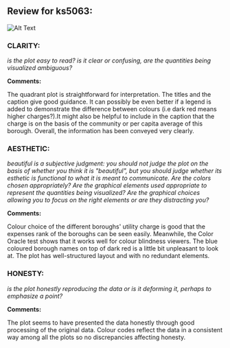 ## Review for ks5063:

![Alt Text](sz2404/PUI2018_ks5063/blob/master/HW8_ks5063/HW8.png)
      

### CLARITY: 
*is the plot easy to read? is it clear or confusing, are the quantities being visualized ambiguous?*

**Comments:** 

The quadrant plot is straightforward for interpretation. The titles and the caption give good guidance. 
It can possibly be even better if a legend is added to demonstrate the difference between colours (i.e dark red means higher charges?).It might also be helpful to include in the caption that the charge is on the basis of the community or per capita average of this borough.
Overall, the information has been conveyed very clearly.



### AESTHETIC: 
*beautiful is a subjective judgment: you should not judge the plot on the basis of whether you think it is "beautiful", but you should judge whether its esthetic is functional to what it is meant to communicate. Are the colors chosen appropriately? Are the graphical elements used appropriate to represent the quantities being visualized? Are the graphical choices allowing you to focus on the right elements or are they distracting you?*

**Comments:** 

Colour choice of the different boroughs' utility charge is good that the expenses rank of the boroughs can be seen easily. Meanwhile, the Color Oracle test shows that it works well for colour blindness viewers. The blue coloured borough names on top of dark red is a little bit unpleasant to look at. The plot has well-structured layout and with no redundant elements. 


### HONESTY: 
*is the plot honestly reproducing the data or is it deforming it, perhaps to emphasize a point?*

**Comments:** 

The plot seems to have presented the data honestly through good processing of the original data. Colour codes reflect the data in a consistent way among all the plots so no discrepancies affecting honesty.
